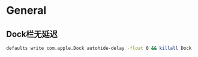# General

## Dock栏无延迟

```bash
defaults write com.apple.Dock autohide-delay -float 0 && killall Dock
```



